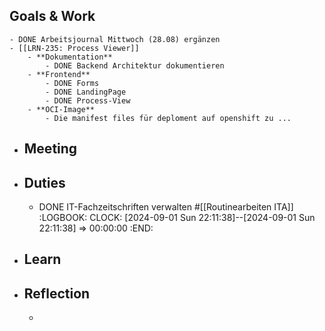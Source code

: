 ## Goals & Work
	- DONE Arbeitsjournal Mittwoch (28.08) ergänzen
	- [[LRN-235: Process Viewer]]
		- **Dokumentation**
			- DONE Backend Architektur dokumentieren
		- **Frontend**
			- DONE Forms
			- DONE LandingPage
			- DONE Process-View
		- **OCI-Image**
			- Die manifest files für deploment auf openshift zu ...
- ## Meeting
- ## Duties
	- DONE IT-Fachzeitschriften verwalten #[[Routinearbeiten ITA]]
	  :LOGBOOK:
	  CLOCK: [2024-09-01 Sun 22:11:38]--[2024-09-01 Sun 22:11:38] =>  00:00:00
	  :END:
- ## Learn
- ## Reflection
	-